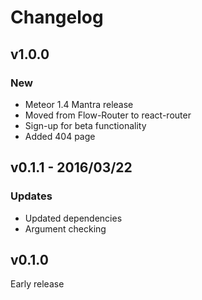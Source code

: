 # Changelog

## v1.0.0

### New

*   Meteor 1.4 Mantra release
*   Moved from Flow-Router to react-router
*   Sign-up for beta functionality
*   Added 404 page

## v0.1.1 - 2016/03/22

### Updates

*   Updated dependencies
*   Argument checking

## v0.1.0

Early release
